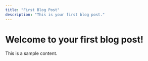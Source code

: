 ```yaml
---
title: "First Blog Post"
description: "This is your first blog post."
---
```

# Welcome to your first blog post!

This is a sample content.

